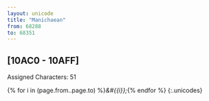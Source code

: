 ```yaml
---
layout: unicode
title: "Manichaean"
from: 68288
to: 68351
---
```


## 	[10AC0 - 10AFF]

Assigned Characters: 51

{% for i in (page.from..page.to) %}<i>&#{{i}};</i>{% endfor %}
{:.unicodes}
